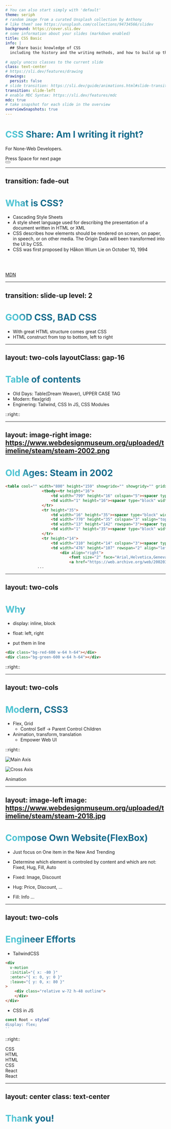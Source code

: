 ```yaml
---
# You can also start simply with 'default'
theme: seriph
# random image from a curated Unsplash collection by Anthony
# like them? see https://unsplash.com/collections/94734566/slidev
background: https://cover.sli.dev
# some information about your slides (markdown enabled)
title: CSS Basic
info: |
  ## Share basic knowledge of CSS
  including the history and the writing methods, and how to build up the world in mind
  
# apply unocss classes to the current slide
class: text-center
# https://sli.dev/features/drawing
drawings:
  persist: false
# slide transition: https://sli.dev/guide/animations.html#slide-transitions
transition: slide-left
# enable MDC Syntax: https://sli.dev/features/mdc
mdc: true
# take snapshot for each slide in the overview
overviewSnapshots: true
---
```


# CSS Share: Am I writing it right?

For None-Web Developers.

<div class="pt-12">
  <span @click="$slidev.nav.next" class="px-2 py-1 rounded cursor-pointer" hover="bg-white bg-opacity-10">
    Press Space for next page <carbon:arrow-right class="inline"/>
  </span>
</div>

<div class="abs-br m-6 flex gap-2">
  <button @click="$slidev.nav.openInEditor()" title="Open in Editor" class="text-xl slidev-icon-btn opacity-50 !border-none !hover:text-white">
    <carbon:edit />
  </button>
  <a href="https://github.com/slidevjs/slidev" target="_blank" alt="GitHub" title="Open in GitHub"
    class="text-xl slidev-icon-btn opacity-50 !border-none !hover:text-white">
    <carbon-logo-github />
  </a>
</div>

<!--
# 需要一个热场的内容, 讲个冷笑话看看:
+ 为什么CSS不喜欢和HTML一起玩?
+ 因为HTML总是在说: 我是谁, 我在哪里, 我要去哪里, 我要干什么.

# 然后提问: 怎么让CSS和HTML一起玩的开心呢?
-->

---
transition: fade-out
---

# What is CSS?

- <span class="text-bold" v-mark.circle.red="1">C</span>ascading <span class="text-bold" v-mark.circle.red="2">S</span>tyle <span class="text-bold" v-mark.circle.red="3">S</span>heets
- A style sheet language used for describing the presentation of a document written in HTML or XML
- CSS describes how elements should be rendered on screen, on paper, in speech, or on other media. The Origin Data will been transformed into the UI by CSS.
- CSS was first proposed by Håkon Wium Lie on October 10, 1994

<br>
<br>

[MDN](https://developer.mozilla.org/en-US/docs/Web/CSS)

<style>
h1 {
  background-color: #2B90B6;
  background-image: linear-gradient(45deg, #4EC5D4 10%, #146b8c 20%);
  background-size: 100%;
  -webkit-background-clip: text;
  -moz-background-clip: text;
  -webkit-text-fill-color: transparent;
  -moz-text-fill-color: transparent;
}
</style>

<!--
+ 其实不用太过于关心CSS的定义, 写CSS就像写DataFrame, 将HTML变成UI 
+ 一开始HTML是没有CSS这个概念的, 本来是给CERN他们的科学家用的, 但是用着好像不太好看, 做浏览器的人就开始设计自己的Style Language, 有篇文章是讲述Style Language的历史的, 但是网址被Cloudflare收购了, 看不到了.
-->


---
transition: slide-up
level: 2
---

# GOOD CSS, BAD CSS

- With great HTML structure comes great CSS
- HTML construct from top to bottom, left to right

<!--
- 我也不知道什么是好的CSS...
- 但是想要有好的CSS, 需要有好的HTML结构与内容
-->

---
layout: two-cols
layoutClass: gap-16
---

# Table of contents

- Old Days: Table(Dream Weaver), UPPER CASE TAG
- Modern: flex(grid)
- Enginering: Tailwind, CSS In JS, CSS Modules

::right::

<Toc minDepth="1" maxDepth="2"></Toc>

<!--
- 我们会从CSS的历史开始, 来一步步看怎么来写一个网页
-->

---
layout: image-right
image: https://www.webdesignmuseum.org/uploaded/timeline/steam/steam-2002.png
---

# Old Ages: Steam in 2002

```html {all|8|16|all} twoslash
<table cool="" width="800" height="159" showgridx="" showgridy="" gridx="16" gridy="16" border="0" cellpadding="0" cellspacing="0" bgcolor="black">
				<tbody><tr height="16">
					<td width="799" height="16" colspan="5"><spacer type="block" width="799" height="16"></spacer></td>
					<td width="1" height="16"><spacer type="block" width="1" height="16"></spacer></td>
				</tr>
				<tr height="35">
					<td width="16" height="35"><spacer type="block" width="16" height="35"></spacer></td>
					<td width="770" height="35" colspan="3" valign="top" align="left" xpos="16"><img src="/web/20020321021820im_/http://steampowered.com/Images/Type_steampowered.gif" width="770" height="29" border="0"></td>
					<td width="13" height="142" rowspan="3"><spacer type="block" width="13" height="142"></spacer></td>
					<td width="1" height="35"><spacer type="block" width="1" height="35"></spacer></td>
				</tr>
				<tr height="14">
					<td width="310" height="14" colspan="3"><spacer type="block" width="310" height="14"></spacer></td>
					<td width="476" height="107" rowspan="2" align="left" xpos="310" content="" valign="top" csheight="92">
						<div align="right">
							<font size="2" face="Arial,Helvetica,Geneva,Swiss,SunSans-Regular" color="white"><b><a href="https://web.archive.org/web/20020321021820/http://steampowered.com/html/betasignup.html" target="_self">Try Steam Now!</a></b></font><font color="white"> </font><font size="2" color="white"><b><font face="Arial,Helvetica,Geneva,Swiss,SunSans-Regular">| </font></b></font><font face="Arial,Helvetica,Geneva,Swiss,SunSans-Regular" size="2" color="white"><a href="https://web.archive.org/web/20020321021820/http://steampowered.com/support/index.html" target="_self">Steam Support Site</a> |
                            <a href="https://web.archive.org/web/20020321021820/http://www.valvesoftware.com/" target="_new">Valve Home</a></font></div>
			  ...
```

<!--
[click] 左上角的图片

[click] 右上角的链接

[click] 被浏览器拖累的布局
-->
---
layout: two-cols
---

# Why

+ display: inline, block
+ float: left, right

+ put them in line

```html
<div class="bg-red-600 w-64 h-64"></div>
<div class="bg-green-600 w-64 h-64"></div>
```

::right::

<div class="p-8" v-click>

<div class="bg-red-600 w-64 h-64"></div>
<div class="bg-green-600 w-64 h-64"></div>

</div>

<!--
+ 首先是块级元素和行内元素这些概念
+ div是块级元素, span是行内元素
+ 块级元素会占据一整行, 行内元素会在一行内显示
+ 那么怎么让块级元素在一行内显示呢? float, position
+ 即使float在1997年已经在CSS1标准, 但是直到2000年才被IE支持, 2005年才被Firefox支持
+ 那怎么办, 那就用table来模拟
+ 实操: 如何让两个div在一行内显示

-->

---
layout: two-cols
---
# Modern, CSS3

- Flex, Grid
	- Control Self -> Parent Control Children
- Animation, transform, translation
	- Empower Web UI

::right::

<v-click>

![Main Axis](https://developer.mozilla.org/en-US/docs/Web/CSS/CSS_flexible_box_layout/Basic_concepts_of_flexbox/basics1.svg)

</v-click>

<v-click>


![Cross Axis](https://developer.mozilla.org/en-US/docs/Web/CSS/CSS_flexible_box_layout/Basic_concepts_of_flexbox/basics3.svg)

</v-click>


<v-click>
<div
  v-motion
  :initial="{ x: -80 }"
  :enter="{ x: 0, y: 0 }"
  :click-1="{ x: 0, y: 30 }"
  :click-2="{ y: 60 }"
  :click-2-4="{ x: 40 }"
  :leave="{ y: 0, x: 80 }"
>
  Animation
</div>
</v-click>

<!--
- 我们跳过了CSS2.1的内容, 直接来看CSS3相关的特性, 随着UI布局的变化要求, 从远古的, 每个元素自己控制自己的位置, 演变成了现代的, 通过父元素属性控制子元素位置.
- 容器只关心布局, 元素依靠内容决定大小
- [click] Flex的基本概念就是主轴交叉轴, 内容物大小自适应
- [click] 默认是横向主轴
- [click] 纵向交叉轴
- [click] justify, align分别控制主轴和交叉轴上的布局
- [click] Translation
-->
---
layout: image-left
image: https://www.webdesignmuseum.org/uploaded/timeline/steam/steam-2018.jpg
---
# Compose Own Website(FlexBox)

+ Just focus on One item in the <span v-mark.circle.red="1"> New And Trending </span>

<div v-click="1" class="absolute outline outline-red w-70 h-7.5 top-83.5 left-30"></div> 

<div v-click="2">

- Determine which element is controled by content and which are not: Fixed, Hug, Fill, Auto

- Fixed: Image, Discount
- Hug: Price, Discount, ...
- Fill: Info ...

</div>

<div v-click="3">
</div>

<!--
+ 在实现一个网页时, 我会从以下几点开始设计布局
[click]: 只关注 New and Trending
[click]: 那些宽高是不会变化的, 那些宽高是根据内容改编的
[click]: 那些是容器, 那些是元素
-->
---
layout: two-cols
---
# Engineer Efforts

<div v-click="1">

+ TailwindCSS

```html
<div
  v-motion
  :initial="{ x: -80 }"
  :enter="{ x: 0, y: 0 }"
  :leave="{ y: 0, x: 80 }"
>
	<div class="relative w-72 h-48 outline">
	</div>
</div>
```

</div>

<div v-click="2">

+ CSS in JS

```ts
const Root = styled`
display: flex;
``
```

</div>

::right::

<div v-click="1">
<div
  v-motion
  :initial="{ x: -80 }"
  :enter="{ x: 30, y: 0 }"
  :leave="{ y: 0, x: 80 }"
>
	<div class="relative w-72 h-48 outline">
	  <div class="absolute p-1 t-4 left-4 w-24 h-32 bg-red-300">CSS</div>
	  <div class="absolute p-1 top-8 left-8 w-24 h-32 bg-green-300">HTML</div>
		<div class="absolute p-1 top-16 left-34">
			<carbon-arrow-right />
		</div>
	  <div class="absolute p-1 top-8 left-42 w-24 h-32 bg-green-300">HTML</div>
	</div>
</div>
</div>

<div v-click="2">
<div
  v-motion
  :initial="{ x: -80 }"
  :enter="{ x: 30, y: 80 }"
  :leave="{ y: 0, x: 80 }"
>
	<div class="relative w-72 h-48 outline">
	  <div class="absolute p-1 t-4 left-4 w-24 h-32 bg-red-300">CSS</div>
	  <div class="absolute p-1 top-8 left-8 w-24 h-32 bg-green-300">React</div>
		<div class="absolute p-1 top-16 left-34">
			<carbon-arrow-right />
		</div>
	  <div class="absolute p-1 top-8 left-42 w-24 h-32 bg-green-300">React</div>
	</div>
</div>
</div>


<!--
+ Tailwind和CSS in JS 解决了一个什么问题
+ 过去写CSS需要与HTML分开, 用了Tailwind或者CSS IN Js, 就只需要在一个文件中修改
-->
---
layout: center
class: text-center
---

# Thank you!

<PoweredBySlidev mt-10 />
